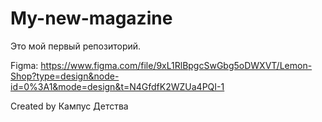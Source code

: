 # My-new-magazine
Это мой первый репозиторий.

Figma:
https://www.figma.com/file/9xL1RlBpgcSwGbg5oDWXVT/Lemon-Shop?type=design&node-id=0%3A1&mode=design&t=N4GfdfK2WZUa4PQI-1 

Created by Кампус Детства
